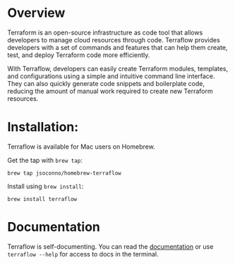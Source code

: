 # Overview

Terraform is an open-source infrastructure as code tool that allows developers to manage cloud resources through code. Terraflow provides developers with a set of commands and features that can help them create, test, and deploy Terraform code more efficiently.

With Terraflow, developers can easily create Terraform modules, templates, and configurations using a simple and intuitive command line interface. They can also quickly generate code snippets and boilerplate code, reducing the amount of manual work required to create new Terraform resources.

# Installation:
Terraflow is available for Mac users on Homebrew.

Get the tap with `brew tap`:
```
brew tap jsoconno/homebrew-terraflow
```
Install using `brew install`:
```
brew install terraflow
```

# Documentation
Terraflow is self-documenting.  You can read the [documentation](docs.md) or use `terraflow --help` for access to docs in the terminal.